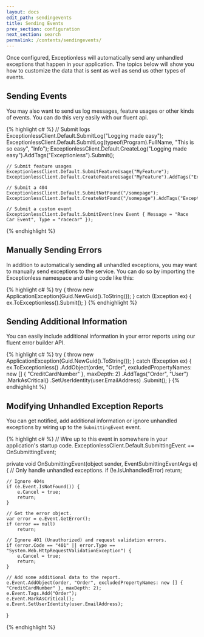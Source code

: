 ```yaml
---
layout: docs
edit_path: sendingevents
title: Sending Events
prev_section: configuration
next_section: search
permalink: /contents/sendingevents/
---
```


Once configured, Exceptionless will automatically send any unhandled exceptions that happen in your application. The topics below will show you how to customize the data that is sent as well as send us other types of events.

## Sending Events

You may also want to send us log messages, feature usages or other kinds of events. You can do this very easily with our fluent api.

{% highlight c# %}
    // Submit logs
    ExceptionlessClient.Default.SubmitLog("Logging made easy");
    ExceptionlessClient.Default.SubmitLog(typeof(Program).FullName, "This is so easy", "Info");
    ExceptionlessClient.Default.CreateLog("Logging made easy").AddTags("Exceptionless").Submit();
    
    // Submit feature usages
    ExceptionlessClient.Default.SubmitFeatureUsage("MyFeature");
    ExceptionlessClient.Default.CreateFeatureUsage("MyFeature").AddTags("Exceptionless").Submit();
    
    // Submit a 404
    ExceptionlessClient.Default.SubmitNotFound("/somepage");
    ExceptionlessClient.Default.CreateNotFound("/somepage").AddTags("Exceptionless").Submit();
    
    // Submit a custom event
    ExceptionlessClient.Default.SubmitEvent(new Event { Message = "Race Car Event", Type = "racecar" });
{% endhighlight %}

## Manually Sending Errors

In addition to automatically sending all unhandled exceptions, you may want to manually send exceptions to the service.
You can do so by importing the Exceptionless namespace and using code like this:

{% highlight c# %}
try {
    throw new ApplicationException(Guid.NewGuid().ToString());
} catch (Exception ex) {
    ex.ToExceptionless().Submit();
}
{% endhighlight %}

## Sending Additional Information

You can easily include additional information in your error reports using our fluent error builder API.

{% highlight c# %}
try {
    throw new ApplicationException(Guid.NewGuid().ToString());
} catch (Exception ex) {
    ex.ToExceptionless()
        .AddObject(order, "Order", excludedPropertyNames: new [] { "CreditCardNumber" }, maxDepth: 2)
        .AddTags("Order", "User")
        .MarkAsCritical()
        .SetUserIdentity(user.EmailAddress)
        .Submit();
}
{% endhighlight %}

## Modifying Unhandled Exception Reports

You can get notified, add additional information or ignore unhandled exceptions by wiring up to the
`SubmittingEvent` event.

{% highlight c# %}
// Wire up to this event in somewhere in your application's startup code.
ExceptionlessClient.Default.SubmittingEvent += OnSubmittingEvent;

private void OnSubmittingEvent(object sender, EventSubmittingEventArgs e) {
    // Only handle unhandled exceptions.
    if (!e.IsUnhandledError)
        return;

    // Ignore 404s
    if (e.Event.IsNotFound()) {
        e.Cancel = true;
        return;
    }

    // Get the error object.
    var error = e.Event.GetError();
    if (error == null)
        return;

    // Ignore 401 (Unauthorized) and request validation errors.
    if (error.Code == "401" || error.Type == "System.Web.HttpRequestValidationException") {
        e.Cancel = true;
        return;
    }
    
    // Add some additional data to the report.
    e.Event.AddObject(order, "Order", excludedPropertyNames: new [] { "CreditCardNumber" }, maxDepth: 2);
    e.Event.Tags.Add("Order");
    e.Event.MarkAsCritical();
    e.Event.SetUserIdentity(user.EmailAddress);
}

{% endhighlight %}
